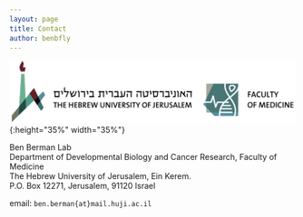 ```yaml
---
layout: page
title: Contact
author: benbfly
---
```


![HUJI logo](assets/images/Facmed-horizontal-english.jpg){:height="35%" width="35%"}

Ben Berman Lab  
Department of Developmental Biology and Cancer Research, Faculty of Medicine  
The Hebrew University of Jerusalem, Ein Kerem.  
P.O. Box 12271, Jerusalem, 91120 Israel  

email: `ben.berman{at}mail.huji.ac.il`

<!-- ![Ein Kerem](assets/images/chagall-windows.jpg){:height="20%" width="20%"} -->
